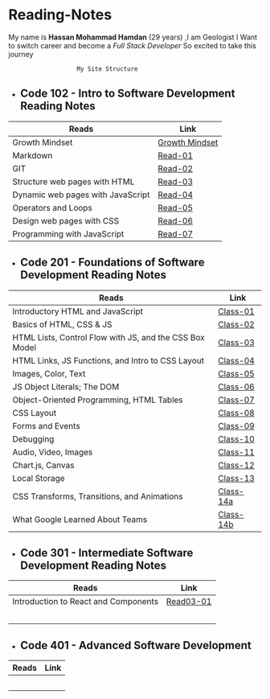 # Reading-Notes



My name is **Hassan Mohammad Hamdan** (29 years) ,I am Geologist 
I Want to switch career and become a *Full Stack Developer*
So excited to take this journey 


 ``` 
                    My Site Structure
 ``` 

 - ## Code 102 - Intro to Software Development Reading Notes  


**Reads** | **Link**
------------ | -------------
Growth Mindset | [Growth Mindset](Growth.md)
Markdown | [Read-01](Read-01.md)
GIT | [Read-02](Read-02.md)
Structure web pages with HTML | [Read-03](Read-03.md)
Dynamic web pages with JavaScript | [Read-04](Read-04.md)
Operators and Loops | [Read-05](Read-05.md)
Design web pages with CSS | [Read-06](Read-06.md)
Programming with JavaScript | [Read-07](Read-07.md)

- ## Code 201 - Foundations of Software Development Reading Notes


**Reads** | **Link**
------------ | -------------
 Introductory HTML and JavaScript | [Class-01](Class-01.md)
 Basics of HTML, CSS & JS | [Class-02](Class-02.md)
 HTML Lists, Control Flow with JS, and the CSS Box Model | [Class-03](Class-03.md)
 HTML Links, JS Functions, and Intro to CSS Layout | [Class-04](Class-04.md)
 Images, Color, Text | [Class-05](Class-05.md)
 JS Object Literals; The DOM | [Class-06](Class-06.md)
 Object-Oriented Programming, HTML Tables | [Class-07](Class-07.md)
 CSS Layout | [Class-08](Class-08.md)
 Forms and Events | [Class-09](Class-09.md)
 Debugging | [Class-10](Class-10.md)
 Audio, Video, Images | [Class-11](Class-011.md)
 Chart.js, Canvas | [Class-12](Class-012.md)
 Local Storage | [Class-13](Class-13.md)
 CSS Transforms, Transitions, and Animations | [Class-14a](Class-14a.md)
 What Google Learned About Teams | [Class-14b](Class-14b.md)

 

- ## Code 301 - Intermediate Software Development Reading Notes


**Reads** | **Link**
------------ | -------------
 Introduction to React and Components | [Read03-01](Read03-01.md)
 | []()
 | []()
 | []()
 | []()
 | []()


- ## Code 401 - Advanced Software Development


**Reads** | **Link**
------------ | -------------
 | []()
 | []()
 | []()
 | []()
 | []()






